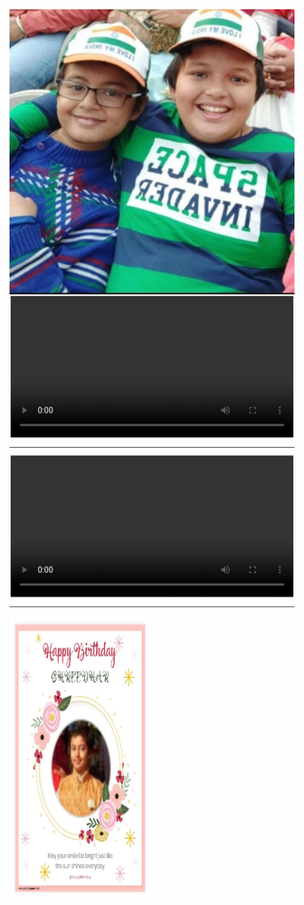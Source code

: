 <html>
<head>
<title>
Computer Hardware
</title>
<meta name="google-site-verification" content="tFfBRTWELeqB-wP3W-aT1yK8UgvkhqD7kwK-tGvrZHM" />
</head>
<body>
<img src = "photo.jpeg" alt ="error">
<center><video controls width="500" height="250" loop><source src="video.mp4" type="video/mp4"></video><hr></center>
<center><video controls width="500" height="250" loop><source src="video2.mp4" type="video/mp4"></video><hr></center>
<img src = "image2.jpeg" alt ="error" height = "500px" width = "250px">
</body>
</html>
